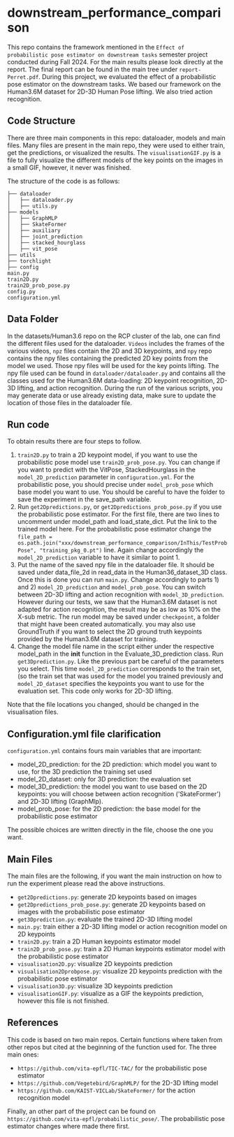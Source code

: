 # downstream_performance_comparison
This repo contains the framework mentioned in the `Effect of probabilistic pose estimator on downstream tasks` semester project conducted during Fall 2024. For the main results please look directly at the report. The final report can be found in the main tree under `report-Perret.pdf`.
During this project, we evaluated the effect of a probabilistic pose estimator on the downstream tasks. We based our framework on the Human3.6M dataset for 2D-3D Human Pose lifting. We also tried action recognition.

## Code Structure
There are three main components in this repo: dataloader, models and main files. Many files are present in the main repo, they were used to either train, get the predictions, or visualized the results. The `visualisationGIF.py` is a file to fully visualize the different models of the key points on the images in a small GIF, however, it never was finished.

The structure of the code is as follows:
```
├── dataloader
│   ├── dataloader.py
│   ├── utils.py
├── models
│   ├── GraphMLP
│   ├── SkateFormer
│   ├── auxiliary
│   ├── joint_prediction
│   ├── stacked_hourglass
│   ├── vit_pose
├── utils
├── torchlight
├── config
main.py
train2D.py
train2D_prob_pose.py
config.py
configuration.yml
```
## Data Folder
In the datasets/Human3.6 repo on the RCP cluster of the lab, one can find the different files used for the dataloader. `Videos` includes the frames of the various videos, `npz` files contain the 2D and 3D keypoints, and `npy` repo contains the npy files containing the predicted 2D key points from the model we used. Those npy files will be used for the key points lifting. The npy file used can be found in `dataloader/dataloader.py` and contains all the classes used for the Human3.6M data-loading: 2D keypoint recognition, 2D-3D lifting, and action recognition. During the run of the various scripts, you may generate data or use already existing data, make sure to update the location of those files in the dataloader file.
## Run code
To obtain results there are four steps to follow.
1) `train2D.py` to train a 2D keypoint model, if you want to use the probabilistic pose model use `train2D_prob_pose.py`. You can change if you want to predict with the VitPose, StackedHourglass in the `model_2D_prediction` parameter in `configuration.yml`. For the probabilistic pose, you should precise under `model_prob_pose` which base model you want to use. You should be careful to have the folder to save the experiment in the save_path variable.
2) Run `get2Dpredictions.py`, or `get2Dpredictions_prob_pose.py` if you use the probabilistic pose estimator. For the first file, there are two lines to uncomment under model_path and load_state_dict. Put the link to the trained model here. For the probabilistic pose estimator change the `file_path = os.path.join("xxx/downstream_performance_comparison/InThis/TestProbPose", "training_pkg_0.pt")` line. Again change accordingly the `model_2D_prediction` variable to have it similar to point 1.
3) Put the name of the saved npy file in the dataloader file. It should be saved under data_file_2d in read_data in the Human36_dataset_3D class. Once this is done you can run `main.py`. Change accordingly to parts 1) and 2) `model_2D_prediction` and `model_prob_pose`. You can switch between 2D-3D lifting and action recognition with `model_3D_prediction`. However during our tests, we saw that the Human3.6M dataset is not adapted for action recognition, the result may be as low as 10% on the X-sub metric. The run model may be saved under `checkpoint`, a folder that might have been created automatically. you may also use GroundTruth if you want to select the 2D ground truth keypoints provided by the Human3.6M dataset for training.
4) Change the model file name in the script either under the respective model_path in the __init__ function in the Evaluate_3D_prediction class. Run `get3Dprediction.py`. Like the previous part be careful of the parameters you select. This time `model_2D_prediction` corresponds to the train set, (so the train set that was used for the model you trained previously and `model_2D_dataset` specifies the keypoints you want to use for the evaluation set. This code only works for 2D-3D lifting.

Note that the file locations you changed, should be changed in the visualisation files.
## Configuration.yml file clarification
`configuration.yml` contains fours main variables that are important:
* model_2D_prediction: for the 2D prediction: which model you want to use, for the 3D prediction the training set used
* model_2D_dataset: only for 3D prediction: the evaluation set
* model_3D_prediction: the model you want to use based on the 2D keypoints: you will choose between action recognition ('SkateFormer') and 2D-3D lifting (GraphMlp).
* model_prob_pose: for the 2D prediction: the base model for the probabilistic pose estimator

The possible choices are written directly in the file, choose the one you want.
## Main Files
The main files are the following, if you want the main instruction on how to run the experiment please read the above instructions.
* `get2Dpredictions.py`: generate 2D keypoints based on images
* `get2Dpredictions_prob_pose.py`: generate 2D keypoints based on images with the probabilistic pose estimator
* `get3Dprediction.py`: evaluate the trained 2D-3D lifting model
* `main.py`: train either a 2D-3D lifting model or action recognition model on 2D keypoints
* `train2D.py`: train a 2D Human keypoints estimator model
* `train2D_prob_pose.py`: train a 2D Human keypoints estimator model with the probabilistic pose estimator
* `visualisation2D.py`: visualize 2D keypoints prediction
* `visualisation2Dprobpose.py`: visualize 2D keypoints prediction with the probabilistic pose estimator
*  `visualisation3D.py`: visualize 3D keypoints prediction
* `visualisationGIF.py`: visualize as a GIF the keypoints prediction, however this file is not finished.
## References
This code is based on two main repos. Certain functions where taken from other repos but cited at the beginning of the function used for. The three main ones:
- `https://github.com/vita-epfl/TIC-TAC/` for the probabilistic pose estimator
- `https://github.com/Vegetebird/GraphMLP/` for the 2D-3D lifting model
- `https://github.com/KAIST-VICLab/SkateFormer/` for the action recognition model

Finally, an other part of the project can be found on `https://github.com/vita-epfl/probabilistic_pose/`. The probabilistic pose estimator changes where made there first.
